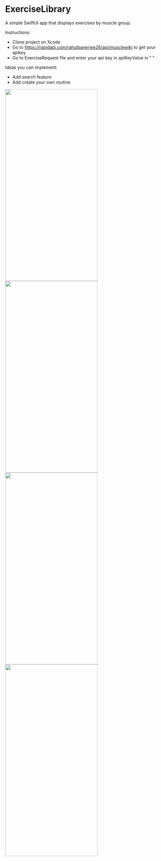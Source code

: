 # ExerciseLibrary
A simple SwiftUI app that displays exercises by muscle group.

Instructions:

- Clone project on Xcode
- Go to https://rapidapi.com/rahulbanerjee26/api/musclewiki to get your apikey
- Go to ExerciseRequest file and enter your api key in apiKeyValue in " "

Ideas you can implement:

- Add search feature
- Add create your own routine

<img src="https://github.com/drylaustin/FoodPin/assets/27654498/69d4db54-2f59-4c56-8973-47dff9690c16" height="620" width="300">


<img src="https://github.com/drylaustin/ExerciseLibrary/assets/27654498/93f41363-ac97-419c-8f30-31146d012a4f" height="620" width="300">

<img src="https://github.com/drylaustin/ExerciseLibrary/assets/27654498/8b0d1893-0fad-447c-b051-d04efb769a88" height="620" width="300">


<img src="https://github.com/drylaustin/ExerciseLibrary/assets/27654498/222f9138-8980-4da8-ab66-2094b8122d85" height="620" width="300">
